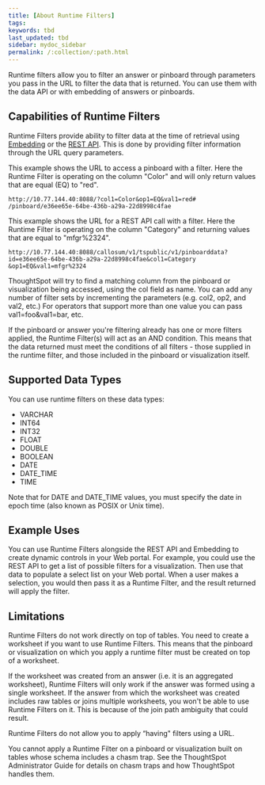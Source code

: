 ```yaml
---
title: [About Runtime Filters]
tags:
keywords: tbd
last_updated: tbd
sidebar: mydoc_sidebar
permalink: /:collection/:path.html
---
```

Runtime filters allow you to filter an answer or pinboard through parameters you pass in the URL to filter the data that is returned. You can use them with the data API or with embedding of answers or pinboards.

## Capabilities of Runtime Filters

Runtime Filters provide ability to filter data at the time of retrieval using [Embedding](../embedding-viz/about-embedding-viz.html#) or the [REST API](../data-api/about-data-api.html#). This is done by providing filter information through the URL query parameters.

This example shows the URL to access a pinboard with a filter. Here the Runtime Filter is operating on the column "Color" and will only return values that are equal \(EQ\) to "red".

```
http://10.77.144.40:8088/?col1=Color&op1=EQ&val1=red#
/pinboard/e36ee65e-64be-436b-a29a-22d8998c4fae
```

This example shows the URL for a REST API call with a filter. Here the Runtime Filter is operating on the column "Category" and returning values that are equal to "mfgr%2324".

```
http://10.77.144.40:8088/callosum/v1/tspublic/v1/pinboarddata?
id=e36ee65e-64be-436b-a29a-22d8998c4fae&col1=Category
&op1=EQ&val1=mfgr%2324
```

ThoughtSpot will try to find a matching column from the pinboard or visualization being accessed, using the col field as name. You can add any number of filter sets by incrementing the parameters \(e.g. col2, op2, and val2, etc.\) For operators that support more than one value you can pass val1=foo&val1=bar, etc.

If the pinboard or answer you're filtering already has one or more filters applied, the Runtime Filter\(s\) will act as an AND condition. This means that the data returned must meet the conditions of all filters - those supplied in the runtime filter, and those included in the pinboard or visualization itself.

## Supported Data Types

You can use runtime filters on these data types:

-   VARCHAR
-   INT64
-   INT32
-   FLOAT
-   DOUBLE
-   BOOLEAN
-   DATE
-   DATE_TIME
-   TIME

Note that for DATE and DATE_TIME values, you must specify the date in epoch time \(also known as POSIX or Unix time\).

## Example Uses

You can use Runtime Filters alongside the REST API and Embedding to create dynamic controls in your Web portal. For example, you could use the REST API to get a list of possible filters for a visualization. Then use that data to populate a select list on your Web portal. When a user makes a selection, you would then pass it as a Runtime Filter, and the result returned will apply the filter.

## Limitations

Runtime Filters do not work directly on top of tables. You need to create a worksheet if you want to use Runtime Filters. This means that the pinboard or visualization on which you apply a runtime filter must be created on top of a worksheet.

If the worksheet was created from an answer \(i.e. it is an aggregated worksheet\), Runtime Filters will only work if the answer was formed using a single worksheet. If the answer from which the worksheet was created includes raw tables or joins multiple worksheets, you won't be able to use Runtime Filters on it. This is because of the join path ambiguity that could result.

Runtime Filters do not allow you to apply “having" filters using a URL.

You cannot apply a Runtime Filter on a pinboard or visualization built on tables whose schema includes a chasm trap. See the ThoughtSpot Administrator Guide for details on chasm traps and how ThoughtSpot handles them.
